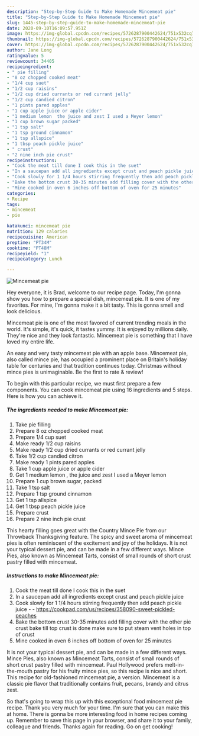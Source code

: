 ```yaml
---
description: "Step-by-Step Guide to Make Homemade Mincemeat pie"
title: "Step-by-Step Guide to Make Homemade Mincemeat pie"
slug: 1445-step-by-step-guide-to-make-homemade-mincemeat-pie
date: 2020-09-10T16:09:57.951Z
image: https://img-global.cpcdn.com/recipes/5726287900442624/751x532cq70/mincemeat-pie-recipe-main-photo.jpg
thumbnail: https://img-global.cpcdn.com/recipes/5726287900442624/751x532cq70/mincemeat-pie-recipe-main-photo.jpg
cover: https://img-global.cpcdn.com/recipes/5726287900442624/751x532cq70/mincemeat-pie-recipe-main-photo.jpg
author: Jane Long
ratingvalue: 5
reviewcount: 34405
recipeingredient:
- " pie filling"
- "8 oz chopped cooked meat"
- "1/4 cup suet"
- "1/2 cup raisins"
- "1/2 cup dried currants or red currant jelly"
- "1/2 cup candied citron"
- "1 pints pared apples"
- "1 cup apple juice or apple cider"
- "1 medium lemon  the juice and zest I used a Meyer lemon"
- "1 cup brown sugar packed"
- "1 tsp salt"
- "1 tsp ground cinnamon"
- "1 tsp allspice"
- "1 tbsp peach pickle juice"
- " crust"
- "2 nine inch pie crust"
recipeinstructions:
- "Cook the meat till done I cook this in the suet"
- "In a saucepan add all ingredients except crust and peach pickle juice"
- "Cook slowly for 1 1/4 hours stirring frequently then add peach pickle juice  https://cookpad.com/us/recipes/358090-sweet-pickled-peaches"
- "Bake the bottom crust 30-35 minutes add filling cover with the other pie crust bake till top crust is done make sure to put steam vent holes in top of crust"
- "Mine cooked in oven 6 inches off bottom of oven for 25 minutes"
categories:
- Recipe
tags:
- mincemeat
- pie

katakunci: mincemeat pie 
nutrition: 129 calories
recipecuisine: American
preptime: "PT34M"
cooktime: "PT48M"
recipeyield: "1"
recipecategory: Lunch

---
```



![Mincemeat pie](https://img-global.cpcdn.com/recipes/5726287900442624/751x532cq70/mincemeat-pie-recipe-main-photo.jpg)

Hey everyone, it is Brad, welcome to our recipe page. Today, I'm gonna show you how to prepare a special dish, mincemeat pie. It is one of my favorites. For mine, I'm gonna make it a bit tasty. This is gonna smell and look delicious.

Mincemeat pie is one of the most favored of current trending meals in the world. It's simple, it's quick, it tastes yummy. It is enjoyed by millions daily. They're nice and they look fantastic. Mincemeat pie is something that I have loved my entire life.

An easy and very tasty mincemeat pie with an apple base. Mincemeat pie, also called mince pie, has occupied a prominent place on Britain&#39;s holiday table for centuries and that tradition continues today. Christmas without mince pies is unimaginable. Be the first to rate &amp; review!


To begin with this particular recipe, we must first prepare a few components. You can cook mincemeat pie using 16 ingredients and 5 steps. Here is how you can achieve it.

<!--inarticleads1-->

##### The ingredients needed to make Mincemeat pie:

1. Take  pie filling
1. Prepare 8 oz chopped cooked meat
1. Prepare 1/4 cup suet
1. Make ready 1/2 cup raisins
1. Make ready 1/2 cup dried currants or red currant jelly
1. Take 1/2 cup candied citron
1. Make ready 1 pints pared apples
1. Take 1 cup apple juice or apple cider
1. Get 1 medium lemon , the juice and zest I used a Meyer lemon
1. Prepare 1 cup brown sugar, packed
1. Take 1 tsp salt
1. Prepare 1 tsp ground cinnamon
1. Get 1 tsp allspice
1. Get 1 tbsp peach pickle juice
1. Prepare  crust
1. Prepare 2 nine inch pie crust


This hearty filling goes great with the Country Mince Pie from our Throwback Thanksgiving feature. The spicy and sweet aroma of mincemeat pies is often reminiscent of the excitement and joy of the holidays. It is not your typical dessert pie, and can be made in a few different ways. Mince Pies, also known as Mincemeat Tarts, consist of small rounds of short crust pastry filled with mincemeat. 

<!--inarticleads2-->

##### Instructions to make Mincemeat pie:

1. Cook the meat till done I cook this in the suet
1. In a saucepan add all ingredients except crust and peach pickle juice
1. Cook slowly for 1 1/4 hours stirring frequently then add peach pickle juice -  - https://cookpad.com/us/recipes/358090-sweet-pickled-peaches
1. Bake the bottom crust 30-35 minutes add filling cover with the other pie crust bake till top crust is done make sure to put steam vent holes in top of crust
1. Mine cooked in oven 6 inches off bottom of oven for 25 minutes


It is not your typical dessert pie, and can be made in a few different ways. Mince Pies, also known as Mincemeat Tarts, consist of small rounds of short crust pastry filled with mincemeat. Paul Hollywood prefers melt-in-the-mouth pastry for his fruity mince pies, so this recipe is nice and short. This recipe for old-fashioned mincemeat pie, a version. Mincemeat is a classic pie flavor that traditionally contains fruit, pecans, brandy and citrus zest. 

So that's going to wrap this up with this exceptional food mincemeat pie recipe. Thank you very much for your time. I'm sure that you can make this at home. There is gonna be more interesting food in home recipes coming up. Remember to save this page in your browser, and share it to your family, colleague and friends. Thanks again for reading. Go on get cooking!
